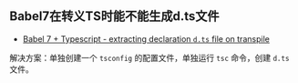 ## Babel7在转义TS时能不能生成d.ts文件

- [Babel 7 + Typescript - extracting declaration `d.ts` file on transpile](https://github.com/babel/babel/issues/9668)

解决方案：单独创建一个 `tsconfig` 的配置文件，单独运行 `tsc` 命令，创建 `d.ts` 文件。

